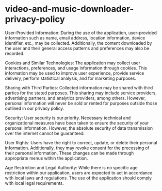 # video-and-music-downloader-privacy-policy

User-Provided Information:
During the use of the application, user-provided information such as name, email address, location information, device identifier, etc., may be collected. Additionally, the content downloaded by the user and their general access patterns and preferences may also be recorded.

Cookies and Similar Technologies:
The application may collect user interactions, preferences, and usage information through cookies. This information may be used to improve user experience, provide service delivery, perform statistical analysis, and for marketing purposes.

Sharing with Third Parties:
Collected information may be shared with third parties for the stated purposes. This sharing may include service providers, advertising partners, and analytics providers, among others. However, personal information will never be sold or rented for purposes outside those outlined in our privacy policy.

Security:
User security is our priority. Necessary technical and organizational measures have been taken to ensure the security of your personal information. However, the absolute security of data transmission over the internet cannot be guaranteed.

User Rights:
Users have the right to correct, update, or delete their personal information. Additionally, they may revoke consent for the processing of their personal information. These changes can be made through appropriate menus within the application.

Age Restriction and Legal Authority:
While there is no specific age restriction within our application, users are expected to act in accordance with local laws and regulations. The use of the application should comply with local legal requirements.
